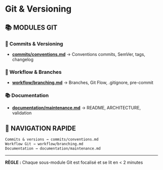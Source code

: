 # Git & Versioning

## 📚 MODULES GIT

### 📝 Commits & Versioning
- **[commits/conventions.md](commits/conventions.md)** → Conventions commits, SemVer, tags, changelog

### 🌿 Workflow & Branches
- **[workflow/branching.md](workflow/branching.md)** → Branches, Git Flow, .gitignore, pre-commit

### 📚 Documentation
- **[documentation/maintenance.md](documentation/maintenance.md)** → README, ARCHITECTURE, validation

## 🎯 NAVIGATION RAPIDE

```markdown
Commits & versions → commits/conventions.md
Workflow Git → workflow/branching.md
Documentation → documentation/maintenance.md
```

---
**RÈGLE :** Chaque sous-module Git est focalisé et se lit en < 2 minutes